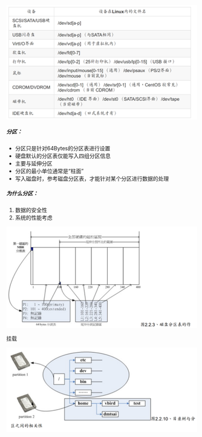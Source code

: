 ![常见的设备与其在Linux当中的文件名](../images/Snipaste_2020-09-11_00-35-17.png)

##### 分区：

- 分区只是针对64Bytes的分区表进行设置
- 硬盘默认的分区表仅能写入四组分区信息
- 主要与延伸分区
- 分区的最小单位通常是“柱面”
- 写入磁盘时，参考磁盘分区表，才能针对某个分区进行数据的处理

##### 为什么分区：

1. 数据的安全性
2. 系统的性能考虑

![](../images/Snipaste_2020-09-13_02-19-16.png)

挂载

![](../images/Snipaste_2020-09-13_22-45-50.png)

